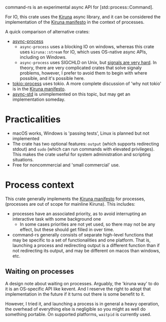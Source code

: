 command-rs is an experimental async API for [std::process::Command].

For IO, this crate uses the [Kiruna](https://github.com/drewcrawford/kiruna) async library,
and it can be considered the implementation of the [Kiruna manifesto](https://github.com/drewcrawford/kiruna) in the context of processes.

A quick comparison of alternative crates:

* [async-process](https://docs.rs/async-process/1.2.0/async_process/)
    * `async-process` uses a blocking IO on windows, whereas this crate uses `kiruna::stream` for IO, which uses OS-native async APIs, including on Windows.
    * `async-process` uses SIGCHLD on Unix, but [signals are very hard](https://man7.org/linux/man-pages/man7/signal-safety.7.html).  In theory, there
      are very complicated crates that solve signaly problems, however, I prefer to avoid them to begin with where possible, and it's possible here.
* [tokio::process](https://docs.rs/tokio/1.5.0/tokio/process/index.html) uses tokio.  A more complete discussion of 'why not tokio' is in the [Kiruna manifesto](https://github.com/drewcrawford/kiruna).
* [async-std](https://github.com/async-rs/async-std/issues/22) is unimplemented on this topic, but may get an implementation someday.

# Practicalities

* macOS works, Windows is 'passing tests', Linux is planned but not implemented
* The crate has two optional features: `output` (which supports redirecting stdout) and `sudo` (which can run commands with elevated privileges).  This makes
  the crate useful for system administration and scripting situations.
* Free for noncommercial and 'small commercial' use.

# Process context

This crate generally implements the [Kiruna manifesto](https://github.com/drewcrawford/kiruna) for processes, (processes are out of scope
for mainline Kiruna).  This includes:
* processes have an associated priority, as to avoid interrupting an interactive task with some background one
    * In some cases priorities are not yet used, so there may not be any effect, but these should get filled in over time.
* command-rs generally consists of separate high-level functions that may be specific to a set of functionalities and one platform.  That is, launching a process
  and redirecting output is a different function than if not redirecting its output, and may be different on macos than windows, etc.

## Waiting on processes

A design note about waiting on processes.  Arguably, the 'kiruna way' to do it is an OS-specific API like kevent.  And I reserve
the right to adopt that implementation in the future if it turns out there is some benefit to it.

However, I tried it, and launching a process is in general a heavy operation, the overhead of everything else is negligible so you might as well
do something portable.  On supported platforms, `waitpid` is currently used.